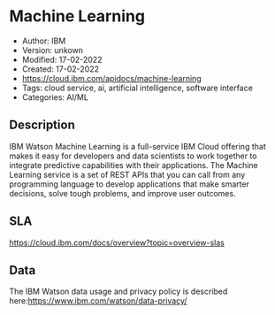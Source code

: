 # Machine Learning

* Author: IBM
* Version: unkown
* Modified: 17-02-2022
* Created: 17-02-2022
* <https://cloud.ibm.com/apidocs/machine-learning>
* Tags: cloud service, ai, artificial intelligence, software interface
* Categories: AI/ML

## Description

IBM Watson Machine Learning is a full-service IBM Cloud offering that makes it easy for developers and data scientists to work together to integrate predictive capabilities with their applications. The Machine Learning service is a set of REST APIs that you can call from any programming language to develop applications that make smarter decisions, solve tough problems, and improve user outcomes.

## SLA

https://cloud.ibm.com/docs/overview?topic=overview-slas

## Data

The IBM Watson data usage and privacy policy is described here:https://www.ibm.com/watson/data-privacy/
